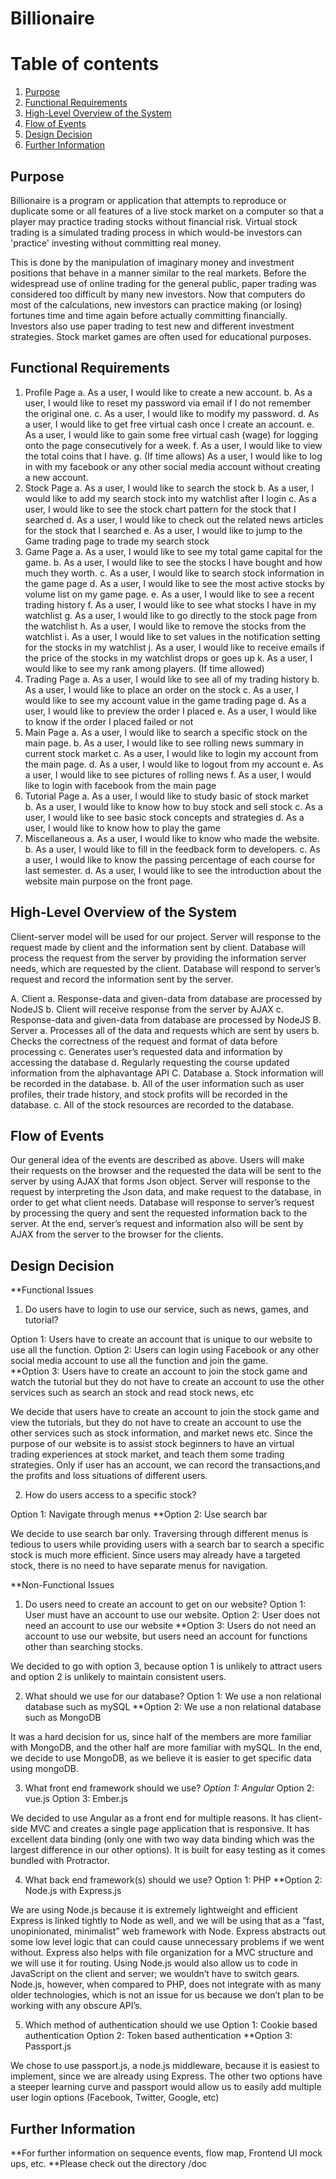 # Billionaire

# Table of contents
1. [Purpose](#Purpose)
2. [Functional Requirements](#Func)
3. [High-Level Overview of the System](#overview)
4. [Flow of Events](#flow)
5. [Design Decision](#decision)
6. [Further Information](#further)

## Purpose <a name="Purpose"></a>
Billionaire is a program or application that attempts to reproduce or duplicate some or all features of a live stock market on a computer so that a player may practice trading stocks without financial risk. Virtual stock trading is a simulated trading process in which would-be investors can 'practice' investing without committing real money.

This is done by the manipulation of imaginary money and investment positions that behave in a manner similar to the real markets. Before the widespread use of online trading for the general public, paper trading was considered too difficult by many new investors. Now that computers do most of the calculations, new investors can practice making (or losing) fortunes time and time again before actually committing financially. Investors also use paper trading to test new and different investment strategies. Stock market games are often used for educational purposes.


## Functional Requirements <a name="Func"></a>

1.	Profile Page
  a.	As a user, I would like to create a new account.
  b.	As a user, I would like to reset my password via email if I do not remember the original one.
  c.	As a user, I would like to modify my password.
  d.	As a user, I would like to get free virtual cash once I create an account.
  e.	As a user, I would like to gain some free virtual cash (wage) for logging onto the page consecutively for a week. 
  f.	As a user, I would like to view the total coins that I have.
  g.	(If time allows) As a user, I would like to log in with my facebook or any other social media account without creating a new    account.
2.	Stock Page
  a.	As a user, I would like to search the stock
  b.	As a user, I would like to add my search stock into my watchlist after I login
  c.	As a user, I would like to see the stock chart pattern for the stock that I searched
  d.	As a user, I would like to check out the related news articles for the stock that I searched
  e.	As a user, I would like to jump to the Game trading page to trade my search stock
3.	Game Page
  a.	As a user, I would like to see my total game capital for the game.
  b.	As a user, I would like to see the stocks I have bought and how much they worth.
  c.	As a user, I would like to search stock information in the game page
  d.	As a user, I would like to see the most active stocks by volume list on my game page.
  e.	As a user, I would like to see a recent trading history
  f.	As a user, I would like to see what stocks I have in my watchlist
  g.	As a user, I would like to go directly to the stock page from the watchlist
  h.	As a user, I would like to remove the stocks from the watchlist
  i.	As a user, I would like to set values in the notification setting for the stocks in my watchlist
  j.	As a user, I would like to receive emails if the price of the stocks in my watchlist drops or goes up
  k.	As a user, I would like to see my rank among players. (If time allowed)
4.	Trading Page
  a.	As a user, I would like to see all of my trading history
  b.	As a user, I would like to place an order on the stock
  c.	As a user, I would like to see my account value in the game trading page
  d.	As a user, I would like to preview the order I placed
  e.	As a user, I would like to know if the order I placed failed or not
5.	Main Page
  a.	As a user, I would like to search a specific stock on the main page.
  b.	As a user, I would like to see rolling news summary in current stock market
  c.	As a user, I would like to login my account from the main page.
  d.	As a user, I would like to logout from my account
  e.	As a user, I would like to see pictures of rolling news
  f.	As a user, I would like to login with facebook from the main page
6.	Tutorial Page
  a.	As a user, I would like to study basic of stock market  
  b.	As a user, I would like to know how to buy stock and sell stock 
  c.	As a user, I would like to see basic stock concepts and strategies
  d.	As a user, I would like to know how to play the game
7.	Miscellaneous
  a.	As a user, I would like to know who made the website. 
  b.	As a user, I would like to fill in the feedback form to developers.
  c.	As a user, I would like to know the passing percentage of each course for last semester.
  d.	As a user, I would like to see the introduction about the website main purpose on the front page.


## High-Level Overview of the System <a name="overview"></a>
Client-server model will be used for our project. Server will response to the request made by client and the information sent by client. Database will process the request from the server by providing the information server needs, which are requested by the client. Database will respond to server’s request and record the information sent by the server. 

A.	Client
  a.	Response-data and given-data from database are processed by NodeJS
  b.	Client will receive response from the server by AJAX
  c.	Response-data and given-data from database are processed by NodeJS
B.	Server
  a.	Processes all of the data and requests which are sent by users
  b.	Checks the correctness of the request and format of data before processing
  c.	Generates user’s requested data and information by accessing the database 
  d.	Regularly requesting the course updated information from the alphavantage API
C.	Database
  a.	Stock information will be recorded in the database.
  b.	All of the user information such as user profiles, their trade history, and stock profits will be recorded in the database.
  c.	All of the stock resources are recorded to the database.
  
  
## Flow of Events <a name="flow"></a>
Our general idea of the events are described as above. Users will make their requests on the browser and the requested the data will be sent to the server by using AJAX that forms Json object. Server will response to the request by interpreting the Json data, and make request to the database, in order to get what client needs. Database will response to server’s request by processing the query and sent the requested information back to the server. At the end, server’s request and information also will be sent by AJAX from the server to the browser for the clients. 


## Design Decision <a name="decision"></a>
**Functional Issues 

1. Do users have to login to use our service, such as news, games, and tutorial?

Option 1: Users have to create an account that is unique to our website to use all the function.
Option 2: Users can login using Facebook or any other social media account to use all the function and join the game.	
**Option 3: Users have to create an account to join the stock game and watch the tutorial but they do not have to create an account to use the other services such as search an stock and read stock news, etc 

We decide that users have to create an account to join the stock game and view the tutorials, but they do not have to create an account to use the other services such as stock information, and market news etc. Since the purpose of our website is to assist stock beginners to have an virtual trading experiences	at stock market, and teach them some trading strategies. Only if user has an account, we can record the transactions,and the profits and loss situations of different users.

2. How do users access to a specific stock?

Option 1: Navigate through menus 
**Option 2: Use search bar

We decide to use search bar only. Traversing through different menus is tedious to users while providing users with a search bar to search a specific stock is much more efficient. Since users may already have a targeted stock, there is no need to have separate menus for navigation.

**Non-Functional Issues
1. Do users need to create an account to get on our website?
Option 1: User must have  an account to use our website.
Option 2: User does not need an account to use our website
**Option 3: Users do not need an account to use our website, but users need an account for functions other than searching stocks.

We decided to go with option 3,  because option 1 is unlikely to attract users and option 2 is unlikely to maintain consistent users.

2. What should we use for our database?
Option 1: We use a non relational database such as mySQL
**Option 2: We use a non relational database such as MongoDB

It was a hard decision for us, since half of the members are more familiar with MongoDB, and the other half are more familiar with mySQL. In the end, we decide to use MongoDB, as we believe it is easier to get specific data using mongoDB.

3. What front end framework should we use?
*Option 1: Angular*
Option 2: vue.js
Option 3: Ember.js

We decided to use Angular as a front end for multiple reasons. It has client-side MVC and creates a single page application that is responsive. It has excellent data binding (only one with two way data binding which was the largest difference in our other options). It is built for easy testing as it comes bundled with Protractor. 	

4. What back end framework(s) should we use?
Option 1: PHP
**Option 2: Node.js with Express.js

We are using Node.js because it is extremely lightweight and efficient
Express is linked tightly to Node as well, and we will be using that as a “fast, unopinionated, minimalist” web framework with Node. Express abstracts out some low level logic that can could cause unnecessary problems if we went without. Express also helps with file organization for a MVC structure and we will use it for routing. Using Node.js would also allow us to code in JavaScript on the client and server; we wouldn’t have to switch gears. Node.js, however, when compared to PHP, does not integrate with as many older technologies, which is not an issue for us because we don’t plan to be working with any obscure API’s.

5. Which method of authentication should we use
Option 1: Cookie based authentication 
Option 2: Token based authentication 
**Option 3: Passport.js

We chose to use passport.js, a node.js middleware, because it is easiest to implement, since we are already using Express. The other two options have a steeper learning curve and passport would allow us to easily add multiple user login options (Facebook, Twitter,  Google, etc)


## Further Information <a name="further"></a>
**For further information on sequence events, flow map, Frontend UI mock ups, etc.
**Please check out the directory /doc
